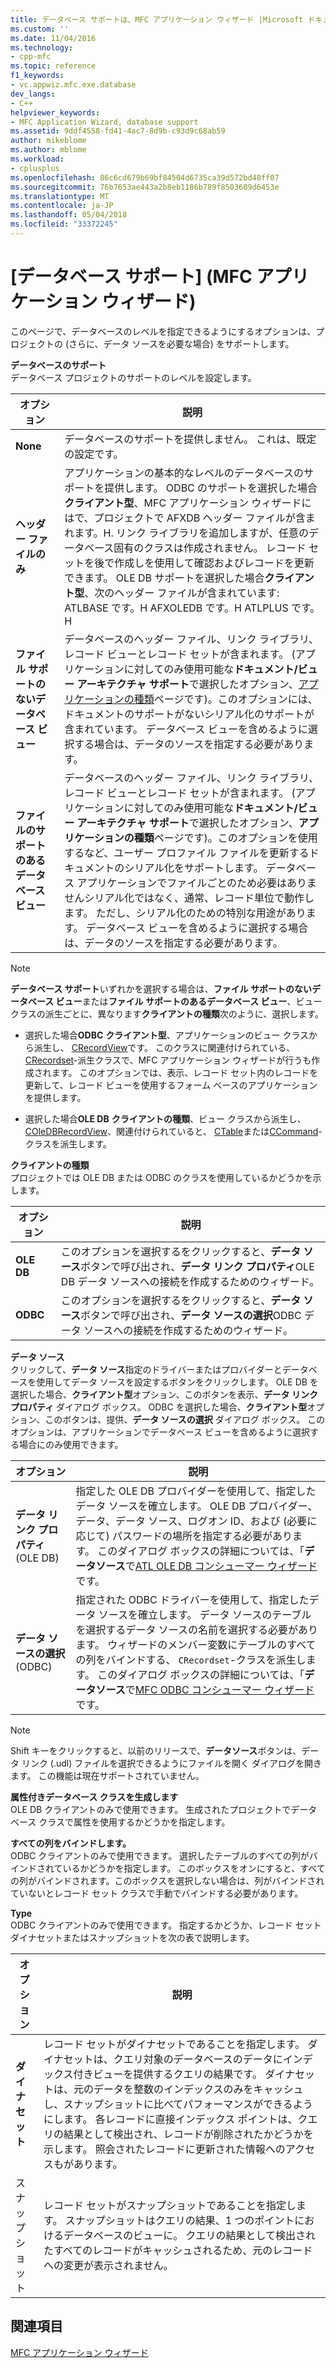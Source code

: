 ```yaml
---
title: データベース サポートは、MFC アプリケーション ウィザード |Microsoft ドキュメント
ms.custom: ''
ms.date: 11/04/2016
ms.technology:
- cpp-mfc
ms.topic: reference
f1_keywords:
- vc.appwiz.mfc.exe.database
dev_langs:
- C++
helpviewer_keywords:
- MFC Application Wizard, database support
ms.assetid: 9ddf4558-fd41-4ac7-8d9b-c93d9c68ab59
author: mikeblome
ms.author: mblome
ms.workload:
- cplusplus
ms.openlocfilehash: 86c6cd679b69bf84504d6735ca39d572bd48ff07
ms.sourcegitcommit: 76b7653ae443a2b8eb1186b789f8503609d6453e
ms.translationtype: MT
ms.contentlocale: ja-JP
ms.lasthandoff: 05/04/2018
ms.locfileid: "33372245"
---
```

# <a name="database-support-mfc-application-wizard"></a>[データベース サポート] \(MFC アプリケーション ウィザード)
このページで、データベースのレベルを指定できるようにするオプションは、プロジェクトの (さらに、データ ソースを必要な場合) をサポートします。  
  
 **データベースのサポート**  
 データベース プロジェクトのサポートのレベルを設定します。  
  
|オプション|説明|  
|------------|-----------------|  
|**None**|データベースのサポートを提供しません。 これは、既定の設定です。|  
|**ヘッダー ファイルのみ**|アプリケーションの基本的なレベルのデータベースのサポートを提供します。 ODBC のサポートを選択した場合**クライアント型**、MFC アプリケーション ウィザードにはで、プロジェクトで AFXDB ヘッダー ファイルが含まれます。H. リンク ライブラリを追加しますが、任意のデータベース固有のクラスは作成されません。 レコード セットを後で作成しを使用して確認およびレコードを更新できます。 OLE DB サポートを選択した場合**クライアント型**、次のヘッダー ファイルが含まれています: ATLBASE です。H AFXOLEDB です。H ATLPLUS です。H|  
|**ファイル サポートのないデータベース ビュー**|データベースのヘッダー ファイル、リンク ライブラリ、レコード ビューとレコード セットが含まれます。 (アプリケーションに対してのみ使用可能な**ドキュメント/ビュー アーキテクチャ サポート**で選択したオプション、[アプリケーションの種類](../../mfc/reference/application-type-mfc-application-wizard.md)ページです)。このオプションには、ドキュメントのサポートがないシリアル化のサポートが含まれています。 データベース ビューを含めるように選択する場合は、データのソースを指定する必要があります。|  
|**ファイルのサポートのあるデータベース ビュー**|データベースのヘッダー ファイル、リンク ライブラリ、レコード ビューとレコード セットが含まれます。 (アプリケーションに対してのみ使用可能な**ドキュメント/ビュー アーキテクチャ サポート**で選択したオプション、**アプリケーションの種類**ページです)。このオプションを使用するなど、ユーザー プロファイル ファイルを更新するドキュメントのシリアル化をサポートします。 データベース アプリケーションでファイルごとのため必要はありませんシリアル化ではなく、通常、レコード単位で動作します。 ただし、シリアル化のための特別な用途があります。 データベース ビューを含めるように選択する場合は、データのソースを指定する必要があります。|  
  
> [!NOTE]
>  **データベース サポート**いずれかを選択する場合は、**ファイル サポートのないデータベース ビュー**または**ファイル サポートのあるデータベース ビュー**、ビュー クラスの派生ごとに、異なります**クライアントの種類**次のように、選択します。  
  
-   選択した場合**ODBC** **クライアント型**、アプリケーションのビュー クラスから派生し、 [CRecordView](../../mfc/reference/crecordview-class.md)です。 このクラスに関連付けられている、 [CRecordset](../../mfc/reference/crecordset-class.md)-派生クラスで、MFC アプリケーション ウィザードが行うも作成されます。 このオプションでは、表示、レコード セット内のレコードを更新して、レコード ビューを使用するフォーム ベースのアプリケーションを提供します。  
  
-   選択した場合**OLE DB** **クライアントの種類**、ビュー クラスから派生し、 [COleDBRecordView](../../mfc/reference/coledbrecordview-class.md)、関連付けられていると、 [CTable](../../data/oledb/ctable-class.md)または[CCommand](../../data/oledb/ccommand-class.md)-クラスを派生します。  
  
 **クライアントの種類**  
 プロジェクトでは OLE DB または ODBC のクラスを使用しているかどうかを示します。  
  
|オプション|説明|  
|------------|-----------------|  
|**OLE DB**|このオプションを選択するをクリックすると、**データ ソース**ボタンで呼び出され、**データ リンク プロパティ**OLE DB データ ソースへの接続を作成するためのウィザード。|  
|**ODBC**|このオプションを選択するをクリックすると、**データ ソース**ボタンで呼び出され、**データ ソースの選択**ODBC データ ソースへの接続を作成するためのウィザード。|  
  
 **データ ソース**  
 クリックして、**データ ソース**指定のドライバーまたはプロバイダーとデータベースを使用してデータ ソースを設定するボタンをクリックします。 OLE DB を選択した場合、**クライアント型**オプション、このボタンを表示、**データ リンク プロパティ** ダイアログ ボックス。 ODBC を選択した場合、**クライアント型**オプション、このボタンは、提供、**データ ソースの選択** ダイアログ ボックス。 このオプションは、アプリケーションでデータベース ビューを含めるように選択する場合にのみ使用できます。  
  
|オプション|説明|  
|------------|-----------------|  
|**データ リンク プロパティ**(OLE DB)|指定した OLE DB プロバイダーを使用して、指定したデータ ソースを確立します。 OLE DB プロバイダー、データ、データ ソース、ログオン ID、および (必要に応じて) パスワードの場所を指定する必要があります。 このダイアログ ボックスの詳細については、「**データソース**で[ATL OLE DB コンシューマー ウィザード](../../atl/reference/atl-ole-db-consumer-wizard.md)です。|  
|**データ ソースの選択**(ODBC)|指定された ODBC ドライバーを使用して、指定したデータ ソースを確立します。 データ ソースのテーブルを選択するデータ ソースの名前を選択する必要があります。 ウィザードのメンバー変数にテーブルのすべての列をバインドする、 `CRecordset`-クラスを派生します。 このダイアログ ボックスの詳細については、「**データソース**で[MFC ODBC コンシューマー ウィザード](../../mfc/reference/mfc-odbc-consumer-wizard.md)です。|  
  
> [!NOTE]
>  Shift キーをクリックすると、以前のリリースで、**データソース**ボタンは、データ リンク (.udl) ファイルを選択できるようにファイルを開く ダイアログを開きます。 この機能は現在サポートされていません。  
  
 **属性付きデータベース クラスを生成します**  
 OLE DB クライアントのみで使用できます。 生成されたプロジェクトでデータベース クラスで属性を使用するかどうかを指定します。  
  
 **すべての列をバインドします。**  
 ODBC クライアントのみで使用できます。 選択したテーブルのすべての列がバインドされているかどうかを指定します。 このボックスをオンにすると、すべての列がバインドされます。このボックスを選択しない場合は、列がバインドされていないとレコード セット クラスで手動でバインドする必要があります。  
  
 **Type**  
 ODBC クライアントのみで使用できます。 指定するかどうか、レコード セット ダイナセットまたはスナップショットを次の表で説明します。  
  
|オプション|説明|  
|------------|-----------------|  
|**ダイナセット**|レコード セットがダイナセットであることを指定します。 ダイナセットは、クエリ対象のデータベースのデータにインデックス付きビューを提供するクエリの結果です。 ダイナセットは、元のデータを整数のインデックスのみをキャッシュし、スナップショットに比べてパフォーマンスができるようにします。 各レコードに直接インデックス ポイントは、クエリの結果として検出され、レコードが削除されたかどうかを示します。 照会されたレコードに更新された情報へのアクセスもがあります。|  
|スナップショット|レコード セットがスナップショットであることを指定します。 スナップショットはクエリの結果、1 つのポイントにおけるデータベースのビューに。 クエリの結果として検出されたすべてのレコードがキャッシュされるため、元のレコードへの変更が表示されません。|  
  
## <a name="see-also"></a>関連項目  
 [MFC アプリケーション ウィザード](../../mfc/reference/mfc-application-wizard.md)
